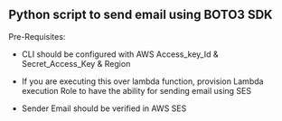 ## Python script to send email using BOTO3 SDK

Pre-Requisites:

* CLI should be configured with AWS Access_key_Id & Secret_Access_Key & Region

* If you are executing this over lambda function, provision Lambda execution Role to have the ability for sending email using SES

* Sender Email should be verified in AWS SES
